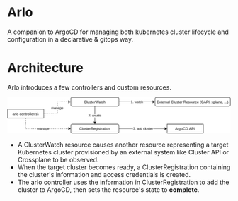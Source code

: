 # Arlo
A companion to ArgoCD for managing both kubernetes cluster lifecycle and configuration in a declarative & gitops way.

# Architecture

Arlo introduces a few controllers and custom resources.

![architecture](./docs/architecture_diagram.png)

* A ClusterWatch resource causes another resource representing a target Kubernetes cluster provisioned by an external system like Cluster API or Crossplane to be observed.
* When the target cluster becomes ready, a ClusterRegistration containing the cluster's information and access credentials is created.
* The arlo controller uses the information in ClusterRegistration to add the cluster to ArgoCD, then sets the resource's state to **complete**.